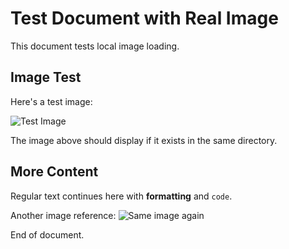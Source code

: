 # Test Document with Real Image

This document tests local image loading.

## Image Test

Here's a test image:

![Test Image](test-image.png)

The image above should display if it exists in the same directory.

## More Content

Regular text continues here with **formatting** and `code`.

Another image reference:
![Same image again](test-image.png)

End of document.